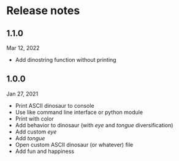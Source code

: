 # Release notes

## 1.1.0
Mar 12, 2022

- Add dinostring function without printing

## 1.0.0
Jan 27, 2021

- Print ASCII dinosaur to console
- Use like command line interface or python module
- Print with color
- Add behavior to dinosaur (with _eye_ and _tongue_ diversification)
- Add custom _eye_
- Add _tongue_
- Open custom ASCII dinosaur (or whatever) file
- Add fun and happiness